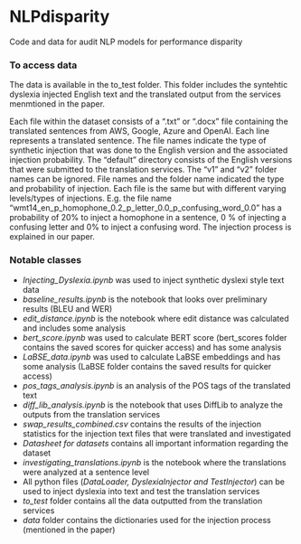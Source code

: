 # NLPdisparity
Code and data for audit NLP models for performance disparity

### To access data
The data is available in the to_test folder. This folder includes the syntehtic dyslexia injected English text and the translated output from the services menmtioned in the paper.

Each file within the dataset consists of a “.txt” or “.docx” file containing the translated sentences from AWS, Google, Azure and OpenAI. Each line represents a translated sentence. The file names indicate the type of synthetic injection that was done to the English version and the associated injection probability. The “default” directory consists of the English versions that were submitted to the translation services. The “v1” and “v2” folder names can be ignored. File names and the folder name indicated the type and probability of injection. Each file is the same but with different varying levels/types of injections. E.g. the file name “wmt14_en_p_homophone_0.2_p_letter_0.0_p_confusing_word_0.0” has a probability of 20% to inject a homophone in a sentence, 0 % of injecting a confusing letter and 0% to inject a confusing word. The injection process is explained in our paper.

### Notable classes
* *Injecting_Dyslexia.ipynb* was used to inject synthetic dyslexi style text data
* *baseline_results.ipynb* is the notebook that looks over preliminary results (BLEU and WER)
* *edit_distance.ipynb* is the notebook where edit distance was calculated and includes some analysis
* *bert_score.ipynb* was used to calculate BERT score (bert_scores folder contains the saved scores for quicker access) and has some analysis
* *LaBSE_data.ipynb* was used to calculate LaBSE embeddings and has some analysis (LaBSE folder contains the saved results for quicker access)
* *pos_tags_analysis.ipynb* is an analysis of the POS tags of the translated text
* *diff_lib_analysis.ipynb* is the notebook that uses DiffLib to analyze the outputs from the translation services
* *swap_results_combined.csv* contains the results of the injection statistics for the injection text files that were translated and investigated
* *Datasheet for datasets* contains all important information regarding the dataset
* *investigating_translations.ipynb* is the notebook where the translations were analyzed at a sentence level
* All python files (*DataLoader, DyslexiaInjector and TestInjector*) can be used to inject dyslexia into text and test the translation services
* *to_test* folder contains all the data outputted from the translation services
* *data* folder contains the dictionaries used for the injection process (mentioned in the paper)